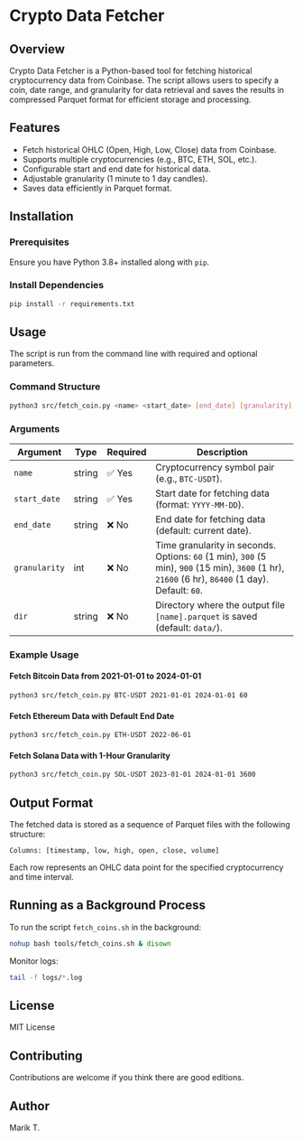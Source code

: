 # Crypto Data Fetcher

## Overview
Crypto Data Fetcher is a Python-based tool for fetching historical cryptocurrency data from Coinbase. The script allows users to specify a coin, date range, and granularity for data retrieval and saves the results in compressed Parquet format for efficient storage and processing.

## Features
- Fetch historical OHLC (Open, High, Low, Close) data from Coinbase.
- Supports multiple cryptocurrencies (e.g., BTC, ETH, SOL, etc.).
- Configurable start and end date for historical data.
- Adjustable granularity (1 minute to 1 day candles).
- Saves data efficiently in Parquet format.

## Installation
### Prerequisites
Ensure you have Python 3.8+ installed along with `pip`.

### Install Dependencies
```bash
pip install -r requirements.txt
```

## Usage
The script is run from the command line with required and optional parameters.

### Command Structure
```bash
python3 src/fetch_coin.py <name> <start_date> [end_date] [granularity] [dir]
```

### Arguments
| Argument     | Type   | Required | Description |
|-------------|--------|----------|-------------|
| `name`      | string | ✅ Yes  | Cryptocurrency symbol pair (e.g., `BTC-USDT`). |
| `start_date`| string | ✅ Yes  | Start date for fetching data (format: `YYYY-MM-DD`). |
| `end_date`  | string | ❌ No  | End date for fetching data (default: current date). |
| `granularity` | int | ❌ No | Time granularity in seconds. Options: `60` (1 min), `300` (5 min), `900` (15 min), `3600` (1 hr), `21600` (6 hr), `86400` (1 day). Default: `60`. |
| `dir`       | string | ❌ No  | Directory where the output file `[name].parquet` is saved (default: `data/`). |

### Example Usage
#### Fetch Bitcoin Data from 2021-01-01 to 2024-01-01
```bash
python3 src/fetch_coin.py BTC-USDT 2021-01-01 2024-01-01 60
```

#### Fetch Ethereum Data with Default End Date
```bash
python3 src/fetch_coin.py ETH-USDT 2022-06-01
```

#### Fetch Solana Data with 1-Hour Granularity
```bash
python3 src/fetch_coin.py SOL-USDT 2023-01-01 2024-01-01 3600
```

## Output Format
The fetched data is stored as a sequence of Parquet files with the following structure:
```plaintext
Columns: [timestamp, low, high, open, close, volume]
```
Each row represents an OHLC data point for the specified cryptocurrency and time interval.

## Running as a Background Process
To run the script ```fetch_coins.sh``` in the background:
```bash
nohup bash tools/fetch_coins.sh & disown
```
Monitor logs:
```bash
tail -f logs/*.log
```

## License
MIT License

## Contributing
Contributions are welcome if you think there are good editions.

## Author
Marik T.

